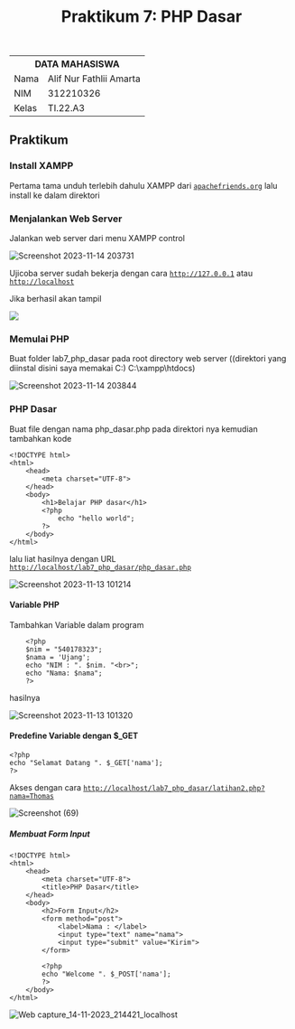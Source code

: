 <h1 align="center">Praktikum 7: PHP Dasar</h1>

<br>

<table align="center">
  <tr>
    <th colspan="2">DATA MAHASISWA</th>
  </tr>
  <tr>
    <td>Nama</td>
    <td>Alif Nur Fathlii Amarta</td>
  </tr>
  <tr>
    <td>NIM</td>
    <td>312210326</td>
  </tr>
  <tr>
    <td>Kelas</td>
    <td>TI.22.A3</td>
  </tr>
</table>

## Praktikum 

### Install XAMPP
Pertama tama unduh terlebih dahulu XAMPP dari <a href="https://www.apachefriends.org/download.html">```apachefriends.org```</a> lalu install ke dalam direktori

### Menjalankan Web Server
Jalankan web server dari menu XAMPP control 

![Screenshot 2023-11-14 203731](https://github.com/alifamarta/Praktikum-PemogramanWeb/assets/115516820/a465e421-604d-412f-b587-c245e6731a76)

Ujicoba server sudah bekerja dengan cara <a href="http://127.0.0.1">```http://127.0.0.1```</a> atau <a href="http://127.0.0.1">```http://localhost```</a>

Jika berhasil akan tampil 

![](https://github.com/alifamarta/Praktikum-PemogramanWeb/assets/115516820/d3b770fd-e61c-4dd7-8aef-382e74539ae6)

### Memulai PHP
Buat folder lab7_php_dasar pada root directory web server ((direktori yang diinstal disini saya memakai C:) C:\xampp\htdocs)

![Screenshot 2023-11-14 203844](https://github.com/alifamarta/Praktikum-PemogramanWeb/assets/115516820/c8d0b77c-5c36-4f22-897b-a0b7cdf35630)

### PHP Dasar 
Buat file dengan nama php_dasar.php pada direktori nya kemudian tambahkan kode

    <!DOCTYPE html>
    <html>
        <head>
            <meta charset="UTF-8">
        </head>
        <body>
            <h1>Belajar PHP dasar</h1>
            <?php
                echo "hello world";
            ?>
        </body>
    </html>

lalu liat hasilnya dengan URL <a href="http://localhost/lab7_php_dasar/php_dasar.php">```http://localhost/lab7_php_dasar/php_dasar.php```</a>

![Screenshot 2023-11-13 101214](https://github.com/alifamarta/Praktikum-PemogramanWeb/assets/115516820/a3e383a4-62af-4071-872d-716c7bc145d9)

#### Variable PHP
Tambahkan Variable dalam program

        <?php 
        $nim = "540178323";
        $nama = 'Ujang';
        echo "NIM : ". $nim. "<br>";
        echo "Nama: $nama";
        ?>

hasilnya

![Screenshot 2023-11-13 101320](https://github.com/alifamarta/Praktikum-PemogramanWeb/assets/115516820/36cf3dc3-f91e-43ab-a4ae-727ce19cbcc5)

#### Predefine Variable dengan $_GET

    <?php 
    echo "Selamat Datang ". $_GET['nama'];
    ?>

Akses dengan cara <a href="http://localhost/lab7_php_dasar/latihan2.php?nama=Thomas">```http://localhost/lab7_php_dasar/latihan2.php?nama=Thomas```</a>

![Screenshot (69)](https://github.com/alifamarta/Praktikum-PemogramanWeb/assets/115516820/90538b48-b578-4b0f-a445-cef40a0b19f9)

##### Membuat Form Input

    <!DOCTYPE html>
    <html>
        <head>
            <meta charset="UTF-8">
            <title>PHP Dasar</title>
        </head>
        <body>
            <h2>Form Input</h2>
            <form method="post">
                <label>Nama : </label>
                <input type="text" name="nama">
                <input type="submit" value="Kirim">
            </form>
    
            <?php 
            echo "Welcome ". $_POST['nama'];
            ?>
        </body>
    </html>

![Web capture_14-11-2023_214421_localhost](https://github.com/alifamarta/Praktikum-PemogramanWeb/assets/115516820/03c0cf1c-5a51-47ab-a36e-669d728c08e7)

